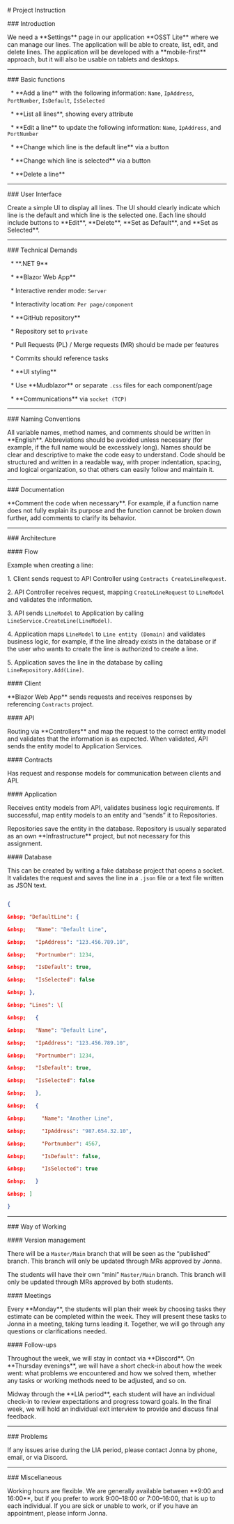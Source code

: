 \# Project Instruction



\### Introduction



We need a \*\*Settings\*\* page in our application \*\*OSST Lite\*\* where we can manage our lines. The application will be able to create, list, edit, and delete lines. The application will be developed with a \*\*mobile-first\*\* approach, but it will also be usable on tablets and desktops.



-----



\### Basic functions



&nbsp; \* \*\*Add a line\*\* with the following information: `Name`, `IpAddress`, `PortNumber`, `IsDefault`, `IsSelected`

&nbsp; \* \*\*List all lines\*\*, showing every attribute

&nbsp; \* \*\*Edit a line\*\* to update the following information: `Name`, `IpAddress`, and `PortNumber`

&nbsp; \* \*\*Change which line is the default line\*\* via a button

&nbsp; \* \*\*Change which line is selected\*\* via a button

&nbsp; \* \*\*Delete a line\*\*



-----



\### User Interface



Create a simple UI to display all lines. The UI should clearly indicate which line is the default and which line is the selected one. Each line should include buttons to \*\*Edit\*\*, \*\*Delete\*\*, \*\*Set as Default\*\*, and \*\*Set as Selected\*\*.



-----



\### Technical Demands



&nbsp; \* \*\*.NET 9\*\*

&nbsp; \* \*\*Blazor Web App\*\*

&nbsp;     \* Interactive render mode: `Server`

&nbsp;     \* Interactivity location: `Per page/component`

&nbsp; \* \*\*GitHub repository\*\*

&nbsp;     \* Repository set to `private`

&nbsp;     \* Pull Requests (PL) / Merge requests (MR) should be made per features

&nbsp;     \* Commits should reference tasks

&nbsp; \* \*\*UI styling\*\*

&nbsp;     \* Use \*\*Mudblazor\*\* or separate `.css` files for each component/page

&nbsp; \* \*\*Communications\*\* via `socket (TCP)`



-----



\### Naming Conventions



All variable names, method names, and comments should be written in \*\*English\*\*. Abbreviations should be avoided unless necessary (for example, if the full name would be excessively long). Names should be clear and descriptive to make the code easy to understand. Code should be structured and written in a readable way, with proper indentation, spacing, and logical organization, so that others can easily follow and maintain it.



-----



\### Documentation



\*\*Comment the code when necessary\*\*. For example, if a function name does not fully explain its purpose and the function cannot be broken down further, add comments to clarify its behavior.



-----



\### Architecture



\#### Flow



Example when creating a line:



1\.  Client sends request to API Controller using `Contracts CreateLineRequest`.

2\.  API Controller receives request, mapping `CreateLineRequest` to `LineModel` and validates the information.

3\.  API sends `LineModel` to Application by calling `LineService.CreateLine(LineModel)`.

4\.  Application maps `LineModel` to `Line entity (Domain)` and validates business logic, for example, if the line already exists in the database or if the user who wants to create the line is authorized to create a line.

5\.  Application saves the line in the database by calling `LineRepository.Add(Line)`.



\#### Client



\*\*Blazor Web App\*\* sends requests and receives responses by referencing `Contracts` project.



\#### API



Routing via \*\*Controllers\*\* and map the request to the correct entity model and validates that the information is as expected. When validated, API sends the entity model to Application Services.



\#### Contracts



Has request and response models for communication between clients and API.



\#### Application



Receives entity models from API, validates business logic requirements. If successful, map entity models to an entity and “sends” it to Repositories.



Repositories save the entity in the database. Repository is usually separated as an own \*\*Infrastructure\*\* project, but not necessary for this assignment.



\#### Database



This can be created by writing a fake database project that opens a socket. It validates the request and saves the line in a `.json` file or a text file written as JSON text.



```json

{

&nbsp; "DefaultLine": {

&nbsp;   "Name": "Default Line",

&nbsp;   "IpAddress": "123.456.789.10",

&nbsp;   "Portnumber": 1234,

&nbsp;   "IsDefault": true,

&nbsp;   "IsSelected": false

&nbsp; },

&nbsp; "Lines": \[

&nbsp;   {

&nbsp;   "Name": "Default Line",

&nbsp;   "IpAddress": "123.456.789.10",

&nbsp;   "Portnumber": 1234,

&nbsp;   "IsDefault": true,

&nbsp;   "IsSelected": false

&nbsp;   },

&nbsp;   {

&nbsp;     "Name": "Another Line",

&nbsp;     "IpAddress": "987.654.32.10",

&nbsp;     "Portnumber": 4567,

&nbsp;     "IsDefault": false,

&nbsp;     "IsSelected": true

&nbsp;   }

&nbsp; ]

}

```



-----



\### Way of Working



\#### Version management



There will be a `Master/Main` branch that will be seen as the “published” branch. This branch will only be updated through MRs approved by Jonna.



The students will have their own “mini” `Master/Main` branch. This branch will only be updated through MRs approved by both students.



\#### Meetings



Every \*\*Monday\*\*, the students will plan their week by choosing tasks they estimate can be completed within the week. They will present these tasks to Jonna in a meeting, taking turns leading it. Together, we will go through any questions or clarifications needed.



\#### Follow-ups



Throughout the week, we will stay in contact via \*\*Discord\*\*. On \*\*Thursday evenings\*\*, we will have a short check-in about how the week went: what problems we encountered and how we solved them, whether any tasks or working methods need to be adjusted, and so on.



Midway through the \*\*LIA period\*\*, each student will have an individual check-in to review expectations and progress toward goals. In the final week, we will hold an individual exit interview to provide and discuss final feedback.



-----



\### Problems



If any issues arise during the LIA period, please contact Jonna by phone, email, or via Discord.



-----



\### Miscellaneous



Working hours are flexible. We are generally available between \*\*9:00 and 16:00\*\*, but if you prefer to work 9:00–18:00 or 7:00–16:00, that is up to each individual. If you are sick or unable to work, or if you have an appointment, please inform Jonna.


